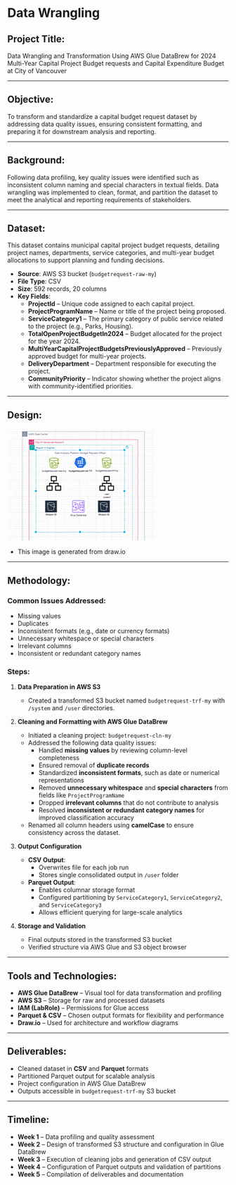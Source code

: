 # Data Wrangling

## Project Title:  
Data Wrangling and Transformation Using AWS Glue DataBrew for 2024 Multi-Year Capital Project Budget requests and Capital Expenditure Budget at City of Vancouver 

---

## Objective:  
To transform and standardize a capital budget request dataset by addressing data quality issues, ensuring consistent formatting, and preparing it for downstream analysis and reporting.

---

## Background:  
Following data profiling, key quality issues were identified such as inconsistent column naming and special characters in textual fields. Data wrangling was implemented to clean, format, and partition the dataset to meet the analytical and reporting requirements of stakeholders.

---

## Dataset:  
This dataset contains municipal capital project budget requests, detailing project names, departments, service categories, and multi-year budget allocations to support planning and funding decisions.
- **Source**: AWS S3 bucket (`budgetrequest-raw-my`)  
- **File Type**: CSV  
- **Size**: 592 records, 20 columns  
- **Key Fields**:  
  - **ProjectId** – Unique code assigned to each capital project.  
  - **ProjectProgramName** – Name or title of the project being proposed.  
  - **ServiceCategory1** – The primary category of public service related to the project (e.g., Parks, Housing).  
  - **TotalOpenProjectBudgetIn2024** – Budget allocated for the project for the year 2024.  
  - **MultiYearCapitalProjectBudgetsPreviouslyApproved** – Previously approved budget for multi-year projects.  
  - **DeliveryDepartment** – Department responsible for executing the project.  
  - **CommunityPriority** – Indicator showing whether the project aligns with community-identified priorities.

---

## Design:
![Preview](images/design.png)

- This image is generated from draw.io
---

## Methodology:

### Common Issues Addressed:
- Missing values  
- Duplicates  
- Inconsistent formats (e.g., date or currency formats)  
- Unnecessary whitespace or special characters  
- Irrelevant columns  
- Inconsistent or redundant category names  

### Steps:

1. **Data Preparation in AWS S3**  
   - Created a transformed S3 bucket named `budgetrequest-trf-my` with `/system` and `/user` directories.

2. **Cleaning and Formatting with AWS Glue DataBrew**  
   - Initiated a cleaning project: `budgetrequest-cln-my`  
   - Addressed the following data quality issues:
     - Handled **missing values** by reviewing column-level completeness  
     - Ensured removal of **duplicate records**  
     - Standardized **inconsistent formats**, such as date or numerical representations  
     - Removed **unnecessary whitespace** and **special characters** from fields like `ProjectProgramName`  
     - Dropped **irrelevant columns** that do not contribute to analysis  
     - Resolved **inconsistent or redundant category names** for improved classification accuracy  
   - Renamed all column headers using **camelCase** to ensure consistency across the dataset.

3. **Output Configuration**  
   - **CSV Output**:  
     - Overwrites file for each job run  
     - Stores single consolidated output in `/user` folder  
   - **Parquet Output**:  
     - Enables columnar storage format  
     - Configured partitioning by `ServiceCategory1`, `ServiceCategory2`, and `ServiceCategory3`  
     - Allows efficient querying for large-scale analytics

4. **Storage and Validation**  
   - Final outputs stored in the transformed S3 bucket  
   - Verified structure via AWS Glue and S3 object browser

---

## Tools and Technologies:  
- **AWS Glue DataBrew** – Visual tool for data transformation and profiling  
- **AWS S3** – Storage for raw and processed datasets  
- **IAM (LabRole)** – Permissions for Glue access  
- **Parquet & CSV** – Chosen output formats for flexibility and performance  
- **Draw.io** – Used for architecture and workflow diagrams

---

## Deliverables:  
- Cleaned dataset in **CSV** and **Parquet** formats  
- Partitioned Parquet output for scalable analysis  
- Project configuration in AWS Glue DataBrew   
- Outputs accessible in `budgetrequest-trf-my` S3 bucket

---

## Timeline:  
- **Week 1** – Data profiling and quality assessment  
- **Week 2** – Design of transformed S3 structure and configuration in Glue DataBrew  
- **Week 3** – Execution of cleaning jobs and generation of CSV output  
- **Week 4** – Configuration of Parquet outputs and validation of partitions  
- **Week 5** – Compilation of deliverables and documentation
